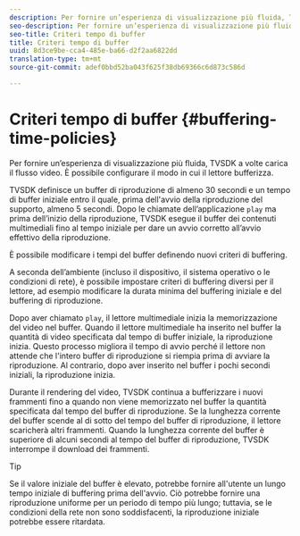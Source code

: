 ```yaml
---
description: Per fornire un’esperienza di visualizzazione più fluida, TVSDK a volte carica il flusso video. È possibile configurare il modo in cui il lettore bufferizza.
seo-description: Per fornire un’esperienza di visualizzazione più fluida, TVSDK a volte carica il flusso video. È possibile configurare il modo in cui il lettore bufferizza.
seo-title: Criteri tempo di buffer
title: Criteri tempo di buffer
uuid: 8d3ce9be-cca4-485e-ba66-d2f2aa6822dd
translation-type: tm+mt
source-git-commit: adef0bbd52ba043f625f38db69366c6d873c586d

---
```



# Criteri tempo di buffer {#buffering-time-policies}

Per fornire un’esperienza di visualizzazione più fluida, TVSDK a volte carica il flusso video. È possibile configurare il modo in cui il lettore bufferizza.

TVSDK definisce un buffer di riproduzione di almeno 30 secondi e un tempo di buffer iniziale entro il quale, prima dell&#39;avvio della riproduzione del supporto, almeno 5 secondi. Dopo le chiamate dell’applicazione `play` ma prima dell’inizio della riproduzione, TVSDK esegue il buffer dei contenuti multimediali fino al tempo iniziale per dare un avvio corretto all’avvio effettivo della riproduzione.

È possibile modificare i tempi del buffer definendo nuovi criteri di buffering.

<!--<a id="section_F6EEE15600814A70A57CCBACE20D68BD"></a>-->

A seconda dell’ambiente (incluso il dispositivo, il sistema operativo o le condizioni di rete), è possibile impostare criteri di buffering diversi per il lettore, ad esempio modificare la durata minima del buffering iniziale e del buffering di riproduzione.

Dopo aver chiamato `play`, il lettore multimediale inizia la memorizzazione del video nel buffer. Quando il lettore multimediale ha inserito nel buffer la quantità di video specificata dal tempo di buffer iniziale, la riproduzione inizia. Questo processo migliora il tempo di avvio perché il lettore non attende che l&#39;intero buffer di riproduzione si riempia prima di avviare la riproduzione. Al contrario, dopo aver inserito nel buffer i pochi secondi iniziali, la riproduzione inizia.

Durante il rendering del video, TVSDK continua a bufferizzare i nuovi frammenti fino a quando non viene memorizzato nel buffer la quantità specificata dal tempo del buffer di riproduzione. Se la lunghezza corrente del buffer scende al di sotto del tempo del buffer di riproduzione, il lettore scaricherà altri frammenti. Quando la lunghezza corrente del buffer è superiore di alcuni secondi al tempo del buffer di riproduzione, TVSDK interrompe il download dei frammenti.

>[!TIP]
>
>Se il valore iniziale del buffer è elevato, potrebbe fornire all&#39;utente un lungo tempo iniziale di buffering prima dell&#39;avvio. Ciò potrebbe fornire una riproduzione uniforme per un periodo di tempo più lungo; tuttavia, se le condizioni della rete non sono soddisfacenti, la riproduzione iniziale potrebbe essere ritardata.

